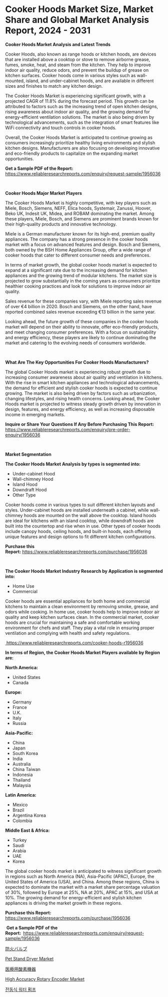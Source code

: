 <p><h1>Cooker Hoods Market Size, Market Share and Global Market Analysis Report, 2024 - 2031</h1></p><p><strong>Cooker Hoods Market Analysis and Latest Trends</strong></p>
<p><p>Cooker Hoods, also known as range hoods or kitchen hoods, are devices that are installed above a cooktop or stove to remove airborne grease, fumes, smoke, heat, and steam from the kitchen. They help to improve indoor air quality, reduce odors, and prevent the buildup of grease on kitchen surfaces. Cooker hoods come in various styles such as wall-mounted, island, and under-cabinet hoods, and are available in different sizes and finishes to match any kitchen design.</p><p>The Cooker Hoods Market is experiencing significant growth, with a projected CAGR of 11.8% during the forecast period. This growth can be attributed to factors such as the increasing trend of open kitchen designs, rising awareness about indoor air quality, and the growing demand for energy-efficient ventilation solutions. The market is also being driven by technological advancements, such as the integration of smart features like WiFi connectivity and touch controls in cooker hoods.</p><p>Overall, the Cooker Hoods Market is anticipated to continue growing as consumers increasingly prioritize healthy living environments and stylish kitchen designs. Manufacturers are also focusing on developing innovative and eco-friendly products to capitalize on the expanding market opportunities.</p></p>
<p><strong>Get a Sample PDF of the Report:&nbsp;</strong> <a href="https://www.reliableresearchreports.com/enquiry/request-sample/1956036">https://www.reliableresearchreports.com/enquiry/request-sample/1956036</a></p>
<p>&nbsp;</p>
<p><strong>Cooker Hoods Major Market Players</strong></p>
<p><p>The Cooker Hoods Market is highly competitive, with key players such as Miele, Bosch, Siemens, NEFF, Elica hoods, Systemair, Zanussi, Hoover, Beko UK, Indesit UK, Midea, and ROBAM dominating the market. Among these players, Miele, Bosch, and Siemens are prominent brands known for their high-quality products and innovative technology.</p><p>Miele is a German manufacturer known for its high-end, premium quality appliances. The company has a strong presence in the cooker hoods market with a focus on advanced features and design. Bosch and Siemens, both owned by the BSH Home Appliances Group, offer a wide range of cooker hoods that cater to different consumer needs and preferences.</p><p>In terms of market growth, the global cooker hoods market is expected to expand at a significant rate due to the increasing demand for kitchen appliances and the growing trend of modular kitchens. The market size is projected to grow substantially in the coming years as consumers prioritize healthier cooking practices and look for solutions to improve indoor air quality.</p><p>Sales revenue for these companies vary, with Miele reporting sales revenue of over €4 billion in 2020. Bosch and Siemens, on the other hand, have reported combined sales revenue exceeding €13 billion in the same year.</p><p>Looking ahead, the future growth of these companies in the cooker hoods market will depend on their ability to innovate, offer eco-friendly products, and meet changing consumer preferences. With a focus on sustainability and energy efficiency, these players are likely to continue dominating the market and catering to the evolving needs of consumers worldwide.</p></p>
<p>&nbsp;</p>
<p><strong>What Are The Key Opportunities For Cooker Hoods Manufacturers?</strong></p>
<p><p>The global Cooker Hoods market is experiencing robust growth due to increasing consumer awareness about air quality and ventilation in kitchens. With the rise in smart kitchen appliances and technological advancements, the demand for efficient and stylish cooker hoods is expected to continue growing. The market is also being driven by factors such as urbanization, changing lifestyles, and rising health concerns. Looking ahead, the Cooker Hoods market is projected to witness steady growth driven by innovation in design, features, and energy efficiency, as well as increasing disposable income in emerging markets.</p></p>
<p><strong>Inquire or Share Your Questions If Any Before Purchasing This Report:</strong> <a href="https://www.reliableresearchreports.com/enquiry/pre-order-enquiry/1956036">https://www.reliableresearchreports.com/enquiry/pre-order-enquiry/1956036</a></p>
<p>&nbsp;</p>
<p><strong>Market Segmentation</strong></p>
<p><strong>The Cooker Hoods Market Analysis by types is segmented into:</strong></p>
<p><ul><li>Under-cabinet Hood</li><li>Wall-chimney Hood</li><li>Island Hood</li><li>Downdraft Hood</li><li>Other Type</li></ul></p>
<p><p>Cooker hoods come in various types to suit different kitchen layouts and styles. Under-cabinet hoods are installed underneath a cabinet, while wall-chimney hoods are mounted on the wall above the cooktop. Island hoods are ideal for kitchens with an island cooktop, while downdraft hoods are built into the countertop and rise when in use. Other types of cooker hoods include canopy hoods, ceiling hoods, and built-in hoods, each offering unique features and design options to fit different kitchen configurations.</p></p>
<p><strong>Purchase this Report:&nbsp;</strong><a href="https://www.reliableresearchreports.com/purchase/1956036">https://www.reliableresearchreports.com/purchase/1956036</a></p>
<p>&nbsp;</p>
<p><strong>The Cooker Hoods Market Industry Research by Application is segmented into:</strong></p>
<p><ul><li>Home Use</li><li>Commercial</li></ul></p>
<p><p>Cooker hoods are essential appliances for both home and commercial kitchens to maintain a clean environment by removing smoke, grease, and odors while cooking. In home use, cooker hoods help to improve indoor air quality and keep kitchen surfaces clean. In the commercial market, cooker hoods are crucial for maintaining a safe and comfortable working environment for chefs and staff. They play a vital role in ensuring proper ventilation and complying with health and safety regulations.</p></p>
<p><a href="https://www.reliableresearchreports.com/cooker-hoods-r1956036">&nbsp;https://www.reliableresearchreports.com/cooker-hoods-r1956036</a></p>
<p><strong>In terms of Region, the Cooker Hoods Market Players available by Region are:</strong></p>
<p>
    <p> <strong> North America: </strong>
        <ul>
            <li>United States</li>
            <li>Canada</li>
        </ul>
        </p> 
    <p> <strong> Europe: </strong>
        <ul>
            <li>Germany</li>
            <li>France</li>
            <li>U.K.</li>
            <li>Italy</li>
            <li>Russia</li>
        </ul>
        </p> 
    <p> <strong> Asia-Pacific: </strong>
        <ul>
            <li>China</li>
            <li>Japan</li>
            <li>South Korea</li>
            <li>India</li>
            <li>Australia</li>
            <li>China Taiwan</li>
            <li>Indonesia</li>
            <li>Thailand</li>
            <li>Malaysia</li>
        </ul>
        </p> 
    <p> <strong> Latin America: </strong>
        <ul>
            <li>Mexico</li>
            <li>Brazil</li>
            <li>Argentina Korea</li>
            <li>Colombia</li>
        </ul>
        </p> 
    <p> <strong> Middle East & Africa: </strong>
        <ul>
            <li>Turkey</li>
            <li>Saudi</li>
            <li>Arabia</li>
            <li>UAE</li>
            <li>Korea</li>
        </ul>
    </p>
    </p>
<p><p>The global cooker hoods market is anticipated to witness significant growth in regions such as North America (NA), Asia-Pacific (APAC), Europe, the United States of America (USA), and China. Among these regions, China is expected to dominate the market with a market share percentage valuation of 30%, followed by Europe at 25%, NA at 20%, APAC at 15%, and USA at 10%. The growing demand for energy-efficient and stylish kitchen appliances is driving the market growth in these regions.</p></p>
<p><strong>Purchase this Report: </strong><a href="https://www.reliableresearchreports.com/purchase/1956036">https://www.reliableresearchreports.com/purchase/1956036</a></p>
<p>&nbsp;<strong>Get a Sample PDF of the Report:&nbsp;&nbsp;</strong><a href="https://www.reliableresearchreports.com/enquiry/request-sample/1956036">https://www.reliableresearchreports.com/enquiry/request-sample/1956036</a></p>
<p><strong></strong></p>
<p><p><a href="https://github.com/VellaJacobi2023/Market-Research-Report-List-1/blob/main/554075137582.md">防火バルブ</a></p><p><a href="https://github.com/castoriffic/Market-Research-Report-List-4/blob/main/pet-stand-dryer-market.md">Pet Stand Dryer Market</a></p><p><a href="https://github.com/oqxogxyvqe90775/Market-Research-Report-List-1/blob/main/232583137584.md">医療用酸素機器</a></p><p><a href="https://github.com/yoshih12/Market-Research-Report-List-3/blob/main/high-accuracy-rotary-encoder-market.md">High Accuracy Rotary Encoder Market</a></p><p><a href="https://github.com/hxzi07639916/Market-Research-Report-List-1/blob/main/899917533619.md">전동식 워터 펌프</a></p></p>